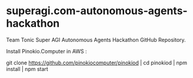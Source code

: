 # superagi.com-autonomous-agents-hackathon
Team Tonic Super AGI Autonomous Agents Hackathon GitHub Repository.


Install Pinokio.Computer in AWS :

 git clone https://github.com/pinokiocomputer/pinokiod
| cd pinokiod
| npm install
| npm start
